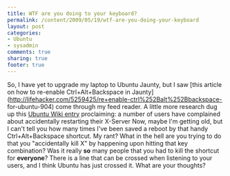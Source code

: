 ```yaml
---
title: WTF are you doing to your keyboard?
permalink: /content/2009/05/19/wtf-are-you-doing-your-keyboard
layout: post
categories:
- Ubuntu
- sysadmin
comments: true
sharing: true
footer: true
---
```

So, I have yet to upgrade my laptop to Ubuntu Jaunty, but I saw [this article
on how to re-enable Ctrl+Alt+Backspace in
Jaunty](http://lifehacker.com/5259425/re+enable-ctrl%252Balt%252Bbackspace-
for-ubuntu-904) come through my feed reader. A little more research dug up
this [Ubuntu Wiki entry](https://wiki.ubuntu.com/X/Config/DontZap)
proclaiming: a number of users have complained about accidentally restarting
their X-Server Now, maybe I'm getting old, but I can't tell you how many times
I've been saved a reboot by that handy Ctrl+Alt+Backspace shortcut. My rant?
What in the hell are you trying to do that you "accidentally kill X" by
happening upon hitting that key combination? Was it really **so** many people
that you had to kill the shortcut for **everyone**? There is a line that can
be crossed when listening to your users, and I think Ubuntu has just crossed
it. What are your thoughts?

